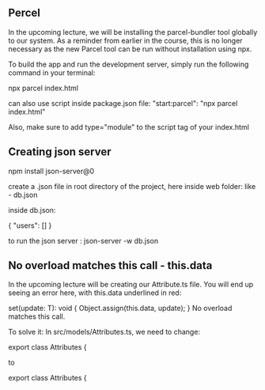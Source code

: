 ## Percel 
In the upcoming lecture, we will be installing the parcel-bundler tool globally to our system. As a reminder from earlier in the course, this is no longer necessary as the new Parcel tool can be run without installation using npx.

To build the app and run the development server, simply run the following command in your terminal:

npx parcel index.html

can also use script inside package.json file: "start:parcel": "npx parcel index.html"

Also, make sure to add type="module" to the script tag of your index.html

<script type="module" src="./src/index.ts"></script>


## Creating json server

npm install json-server@0

create a .json file in root directory of the project, here inside web folder:
like - db.json 

inside db.json: 

{
    "users": []
}

to run the json server : json-server -w db.json

## No overload matches this call - this.data

In the upcoming lecture will be creating our Attribute.ts file. You will end up seeing an error here, with this.data underlined in red:

  set(update: T): void {
    Object.assign(this.data, update);
  }
No overload matches this call.

To solve it: In src/models/Attributes.ts, we need to change:

export class Attributes<T> {

to

export class Attributes<T extends object> {

